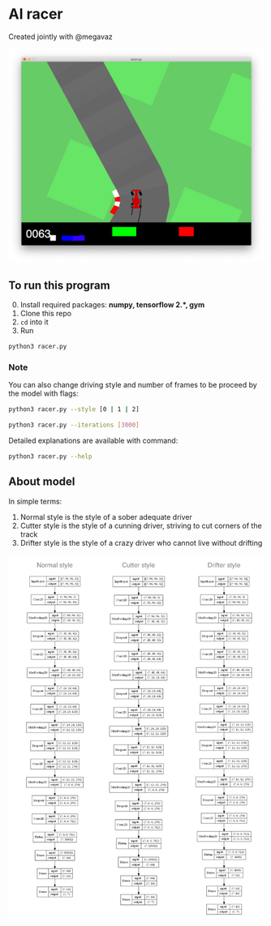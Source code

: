 # AI racer

Сreated jointly with @megavaz

![Example of gameplay](img/example.png)

## To run this program

0. Install required packages: **numpy, tensorflow 2.\*, gym**
1. Clone this repo  
2. `cd` into it
3. Run  

```bash
python3 racer.py
```

### Note

You can also change driving style and number of frames to be proceed by the model with flags:
  
```bash
python3 racer.py --style [0 | 1 | 2]
```

```bash
python3 racer.py --iterations [3000]
```

Detailed explanations are available with command:

```bash 
python3 racer.py --help
```

## About model

In simple terms:

1. Normal style is the style of a sober adequate driver
2. Cutter style is the style of a cunning driver, striving to cut corners of the track
3. Drifter style is the style of a crazy driver who cannot live without drifting

![Neural networks architectures](img/net_architectures.png)

